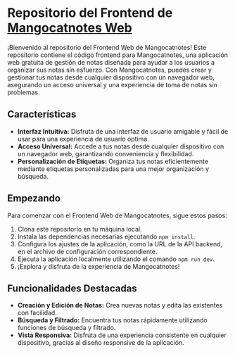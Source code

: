 # Repositorio del Frontend de [Mangocatnotes Web](https://mangocatnotes.vercel.app)

¡Bienvenido al repositorio del Frontend Web de Mangocatnotes! Este repositorio contiene el código frontend para Mangocatnotes, una aplicación web gratuita de gestión de notas diseñada para ayudar a los usuarios a organizar sus notas sin esfuerzo. Con Mangocatnotes, puedes crear y gestionar tus notas desde cualquier dispositivo con un navegador web, asegurando un acceso universal y una experiencia de toma de notas sin problemas.

## Características

- **Interfaz Intuitiva:** Disfruta de una interfaz de usuario amigable y fácil de usar para una experiencia de usuario óptima.
- **Acceso Universal:** Accede a tus notas desde cualquier dispositivo con un navegador web, garantizando conveniencia y flexibilidad.
- **Personalización de Etiquetas:** Organiza tus notas eficientemente mediante etiquetas personalizadas para una mejor organización y búsqueda.

## Empezando

Para comenzar con el Frontend Web de Mangocatnotes, sigue estos pasos:

1. Clona este repositorio en tu máquina local.
2. Instala las dependencias necesarias ejecutando `npm install`.
3. Configura los ajustes de la aplicación, como la URL de la API backend, en el archivo de configuración correspondiente.
4. Ejecuta la aplicación localmente utilizando el comando `npm run dev`.
5. ¡Explora y disfruta de la experiencia de Mangocatnotes!

## Funcionalidades Destacadas

- **Creación y Edición de Notas:** Crea nuevas notas y edita las existentes con facilidad.
- **Búsqueda y Filtrado:** Encuentra tus notas rápidamente utilizando funciones de búsqueda y filtrado.
- **Vista Responsiva:** Disfruta de una experiencia consistente en cualquier dispositivo, gracias al diseño responsive de la aplicación.
